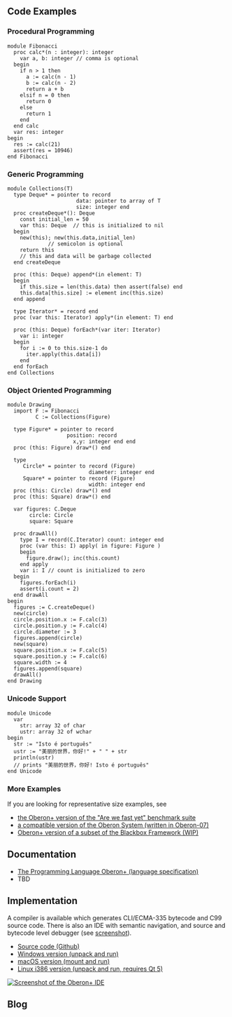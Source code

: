 ## Code Examples

### Procedural Programming
```
module Fibonacci
  proc calc*(n : integer): integer
    var a, b: integer // comma is optional
  begin
    if n > 1 then 
      a := calc(n - 1)
      b := calc(n - 2)
      return a + b
    elsif n = 0 then 
      return 0
    else 
      return 1
    end
  end calc
  var res: integer
begin
  res := calc(21)
  assert(res = 10946)
end Fibonacci
```

### Generic Programming
```
module Collections(T) 
  type Deque* = pointer to record
                      data: pointer to array of T
                      size: integer end
  proc createDeque*(): Deque 
    const initial_len = 50
    var this: Deque  // this is initialized to nil
  begin 
    new(this); new(this.data,initial_len) 
             // semicolon is optional
    return this 
    // this and data will be garbage collected
  end createDeque
  
  proc (this: Deque) append*(in element: T)
  begin 
    if this.size = len(this.data) then assert(false) end
    this.data[this.size] := element inc(this.size) 
  end append
  
  type Iterator* = record end
  proc (var this: Iterator) apply*(in element: T) end
  
  proc (this: Deque) forEach*(var iter: Iterator)
    var i: integer
  begin 
    for i := 0 to this.size-1 do 
      iter.apply(this.data[i]) 
    end
  end forEach
end Collections
```

### Object Oriented Programming
```
module Drawing
  import F := Fibonacci
         C := Collections(Figure)
  
  type Figure* = pointer to record
                   position: record 
                     x,y: integer end end  
  proc (this: Figure) draw*() end
    
  type
     Circle* = pointer to record (Figure) 
                          diameter: integer end
     Square* = pointer to record (Figure) 
                          width: integer end 
  proc (this: Circle) draw*() end
  proc (this: Square) draw*() end
        
  var figures: C.Deque
       circle: Circle
       square: Square
    
  proc drawAll()
    type I = record(C.Iterator) count: integer end
    proc (var this: I) apply( in figure: Figure ) 
    begin 
      figure.draw(); inc(this.count) 
    end apply
    var i: I // count is initialized to zero
  begin
    figures.forEach(i)
    assert(i.count = 2)
  end drawAll
begin 
  figures := C.createDeque()
  new(circle)
  circle.position.x := F.calc(3)
  circle.position.y := F.calc(4)
  circle.diameter := 3
  figures.append(circle)
  new(square)
  square.position.x := F.calc(5)
  square.position.y := F.calc(6)
  square.width := 4
  figures.append(square)
  drawAll()
end Drawing  
```
### Unicode Support
```
module Unicode
  var
    str: array 32 of char
    ustr: array 32 of wchar
begin
  str := "Isto é português"
  ustr := "美丽的世界，你好!" + " " + str
  println(ustr) 
  // prints "美丽的世界，你好! Isto é português"
end Unicode
```
### More Examples
If you are looking for representative size examples, see

- [the Oberon+ version of the "Are we fast yet" benchmark suite](https://github.com/rochus-keller/Oberon/tree/master/testcases/Are-we-fast-yet)
- [a compatible version of the Oberon System (written in Oberon-07)](https://github.com/rochus-keller/OberonSystem)
- [Oberon+ version of a subset of the Blackbox Framework (WIP)](https://github.com/rochus-keller/BlackboxFramework/tree/master/Minimal)

## Documentation

- [The Programming Language Oberon+ (language specification)](https://github.com/oberon-lang/specification/blob/master/The_Programming_Language_Oberon%2B.adoc)
- TBD

## Implementation

A compiler is available which generates CLI/ECMA-335 bytecode and C99 source code. There is also an IDE with semantic navigation, and source and bytecode level debugger (see [screenshot](http://software.rochus-keller.ch/obxide_0.7.13.png)).

- [Source code (Github)](https://github.com/rochus-keller/Oberon)
- [Windows version (unpack and run)](http://software.rochus-keller.ch/OberonIDE_win32.zip)
- [macOS version (mount and run)](http://software.rochus-keller.ch/OberonIDE_macOS_x64.dmg)
- [Linux i386 version (unpack and run, requires Qt 5)](http://software.rochus-keller.ch/OberonIDE_linux_i386.tar.gz)

[![Screenshot of the Oberon+ IDE](http://software.rochus-keller.ch/obxide_0.7.13.png)](https://github.com/rochus-keller/Oberon/blob/master/README.md#the-oberon-ide)

## Blog

